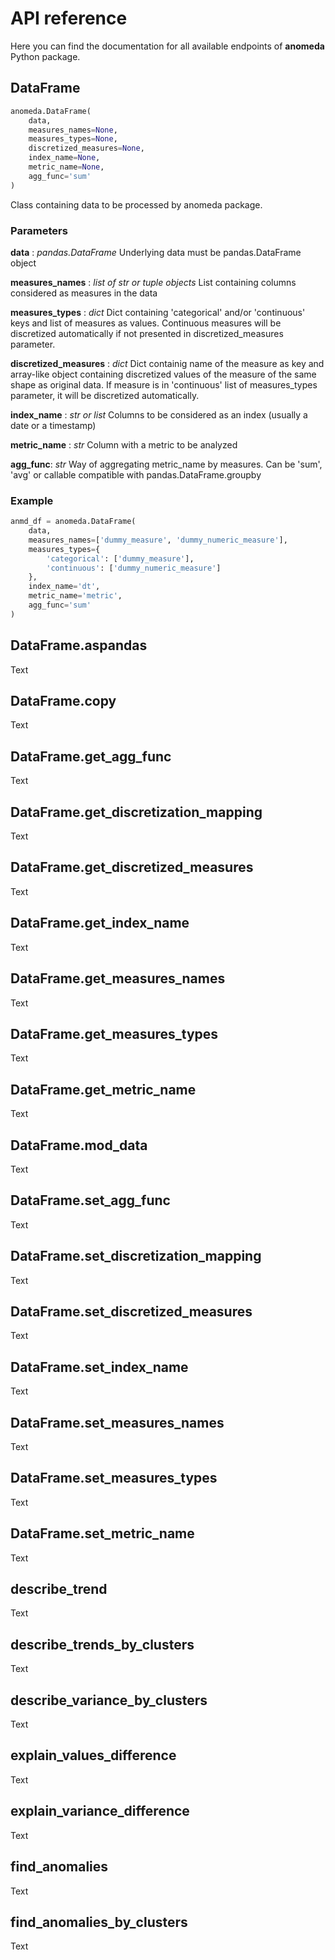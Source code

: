 # API reference

Here you can find the documentation for all available endpoints of **anomeda** Python package.

## DataFrame

```python
anomeda.DataFrame(
    data,
    measures_names=None, 
    measures_types=None, 
    discretized_measures=None, 
    index_name=None, 
    metric_name=None, 
    agg_func='sum'
)
```

Class containing data to be processed by anomeda package.
    
### Parameters

**data** : *pandas.DataFrame*
    Underlying data must be pandas.DataFrame object

**measures_names** : *list of str or tuple objects*
    List containing columns considered as measures in the data

**measures_types** : *dict*
    Dict containing 'categorical' and/or 'continuous' keys and list of measures as values. Continuous measures will be discretized automatically if not presented in discretized_measures parameter.

**discretized_measures** : *dict*
    Dict containig name of the measure as key and array-like object containing discretized values of the measure of the same shape as original data. If measure is in 'continuous' list of measures_types parameter, it will be discretized automatically.

**index_name** : *str or list*
    Columns to be considered as an index (usually a date or a timestamp)

**metric_name** : *str*
    Column with a metric to be analyzed

**agg_func**: *str*
    Way of aggregating metric_name by measures. Can be 'sum', 'avg' or callable compatible with pandas.DataFrame.groupby

### Example

```python
anmd_df = anomeda.DataFrame(
    data,
    measures_names=['dummy_measure', 'dummy_numeric_measure'],
    measures_types={
        'categorical': ['dummy_measure'], 
        'continuous': ['dummy_numeric_measure']
    },
    index_name='dt',
    metric_name='metric',
    agg_func='sum'
)
```

## DataFrame.aspandas

Text

## DataFrame.copy

Text

## DataFrame.get_agg_func

Text

## DataFrame.get_discretization_mapping

Text

## DataFrame.get_discretized_measures

Text

## DataFrame.get_index_name

Text

## DataFrame.get_measures_names

Text

## DataFrame.get_measures_types

Text

## DataFrame.get_metric_name

Text

## DataFrame.mod_data

Text

## DataFrame.set_agg_func

Text

## DataFrame.set_discretization_mapping

Text

## DataFrame.set_discretized_measures

Text

## DataFrame.set_index_name

Text

## DataFrame.set_measures_names

Text

## DataFrame.set_measures_types

Text

## DataFrame.set_metric_name

Text

## describe_trend

Text

## describe_trends_by_clusters

Text

## describe_variance_by_clusters

Text

## explain_values_difference

Text

## explain_variance_difference

Text

## find_anomalies

Text

## find_anomalies_by_clusters

Text